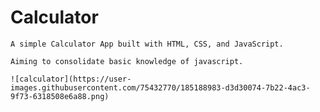 # Calculator

    A simple Calculator App built with HTML, CSS, and JavaScript. 

    Aiming to consolidate basic knowledge of javascript.

    ![calculator](https://user-images.githubusercontent.com/75432770/185188983-d3d30074-7b22-4ac3-9f73-6318508e6a88.png)
